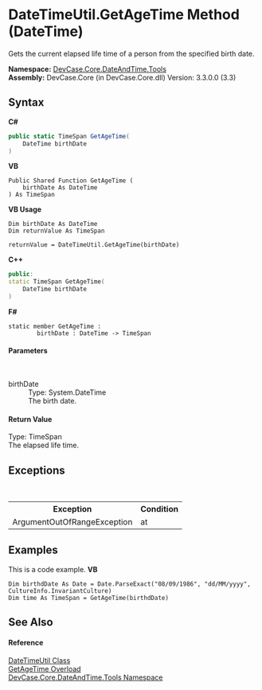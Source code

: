 # DateTimeUtil.GetAgeTime Method (DateTime)
 

Gets the current elapsed life time of a person from the specified birth date.

**Namespace:**&nbsp;<a href="N_DevCase_Core_DateAndTime_Tools">DevCase.Core.DateAndTime.Tools</a><br />**Assembly:**&nbsp;DevCase.Core (in DevCase.Core.dll) Version: 3.3.0.0 (3.3)

## Syntax

**C#**<br />
``` C#
public static TimeSpan GetAgeTime(
	DateTime birthDate
)
```

**VB**<br />
``` VB
Public Shared Function GetAgeTime ( 
	birthDate As DateTime
) As TimeSpan
```

**VB Usage**<br />
``` VB Usage
Dim birthDate As DateTime
Dim returnValue As TimeSpan

returnValue = DateTimeUtil.GetAgeTime(birthDate)
```

**C++**<br />
``` C++
public:
static TimeSpan GetAgeTime(
	DateTime birthDate
)
```

**F#**<br />
``` F#
static member GetAgeTime : 
        birthDate : DateTime -> TimeSpan 

```


#### Parameters
&nbsp;<dl><dt>birthDate</dt><dd>Type: System.DateTime<br />The birth date.</dd></dl>

#### Return Value
Type: TimeSpan<br />The elapsed life time.

## Exceptions
&nbsp;<table><tr><th>Exception</th><th>Condition</th></tr><tr><td>ArgumentOutOfRangeException</td><td>at</td></tr></table>

## Examples
This is a code example. 
**VB**<br />
``` VB
Dim birthdDate As Date = Date.ParseExact("08/09/1986", "dd/MM/yyyy", CultureInfo.InvariantCulture)
Dim time As TimeSpan = GetAgeTime(birthdDate)
```


## See Also


#### Reference
<a href="T_DevCase_Core_DateAndTime_Tools_DateTimeUtil">DateTimeUtil Class</a><br /><a href="Overload_DevCase_Core_DateAndTime_Tools_DateTimeUtil_GetAgeTime">GetAgeTime Overload</a><br /><a href="N_DevCase_Core_DateAndTime_Tools">DevCase.Core.DateAndTime.Tools Namespace</a><br />